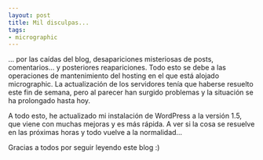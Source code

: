 ```yaml
---
layout: post
title: Mil disculpas...
tags:
- micrographic
---
```

… por las caídas del blog, desapariciones misteriosas de posts, comentarios… y posteriores reapariciones. Todo esto se debe a las operaciones de mantenimiento del hosting en el que está alojado micrographic. La actualización de los servidores tenía que haberse resuelto este fin de semana, pero al parecer han surgido problemas y la situación se ha prolongado hasta hoy. 

A todo esto, he actualizado mi instalación de WordPress a la versión 1.5, que viene con muchas mejoras y es más rápida. A ver si la cosa se resuelve en las próximas horas y todo vuelve a la normalidad…

Gracias a todos por seguir leyendo este blog :)
